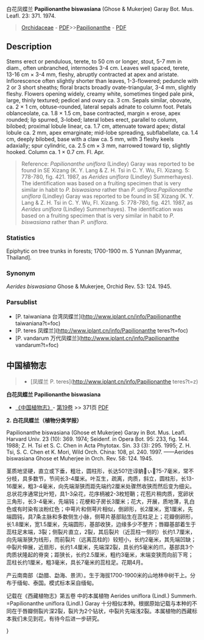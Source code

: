 白花凤蝶兰 **Papilionanthe biswasiana** (Ghose & Mukerjee) Garay Bot. Mus. Leafl. 23: 371. 1974.

> [Orchidaceae](http://www.iplant.cn/info/Orchidaceae?t=foc) - [PDF](http://www.iplant.cn/foc/pdf/Orchidaceae.pdf)>>[Papilionanthe](http://www.iplant.cn/info/Papilionanthe?t=foc) - [PDF](http://www.iplant.cn/foc/pdf/Papilionanthe.pdf)

## Description

Stems erect or pendulous, terete, to 50 cm or longer, stout, 5-7 mm in diam., often unbranched, internodes 3-4 cm. Leaves well spaced, terete, 13-16 cm × 3-4 mm, fleshy, abruptly contracted at apex and aristate. Inflorescence often slightly shorter than leaves, 1-3-flowered; peduncle with 2 or 3 short sheaths; floral bracts broadly ovate-triangular, 3-4 mm, slightly fleshy. Flowers opening widely, creamy white, sometimes tinged pale pink, large, thinly textured; pedicel and ovary ca. 3 cm. Sepals similar, obovate, ca. 2 × 1 cm, obtuse-rounded, lateral sepals adnate to column foot. Petals oblanceolate, ca. 1.8 × 1.5 cm, base contracted, margin ± erose, apex rounded; lip spurred, 3-lobed; lateral lobes erect, parallel to column, bilobed; proximal lobule linear, ca. 1.7 cm, attenuate toward apex; distal lobule ca. 2 mm, apex emarginate; mid-lobe spreading, subflabellate, ca. 1.4 cm, deeply bilobed, base with a claw ca. 5 mm, with 3 fleshy keels adaxially; spur cylindric, ca. 2.5 cm × 3 mm, narrowed toward tip, slightly hooked. Column ca. 1 × 0.7 cm. Fl. Apr.


> Reference: 
>*Papilionanthe uniflora* (Lindley) Garay was reported to be found in SE Xizang (K. Y. Lang & Z. H. Tsi in C. Y. Wu, Fl. Xizang. 5: 778-780, fig. 421. 1987, as *Aerides uniflora* (Lindley) Summerhayes). The identification was based on a fruiting specimen that is very similar in habit to *P. biswasiana* rather than *P. uniflora*.*Papilionanthe uniflora* (Lindley) Garay was reported to be found in SE Xizang (K. Y. Lang & Z. H. Tsi in C. Y. Wu, Fl. Xizang. 5: 778-780, fig. 421. 1987, as *Aerides uniflora* (Lindley) Summerhayes). The identification was based on a fruiting specimen that is very similar in habit to *P. biswasiana* rather than *P. uniflora*.

### Statistics
Epiphytic on tree trunks in forests; 1700-1900 m. S Yunnan [Myanmar, Thailand].

### Synonym
*Aerides biswasiana* Ghose & Mukerjee, Orchid Rev. 53: 124. 1945.

### Parsublist

* [P.  taiwaniana  台湾凤蝶兰](http://www.iplant.cn/info/Papilionanthe taiwaniana?t=foc)
* [P.  teres  凤蝶兰](http://www.iplant.cn/info/Papilionanthe teres?t=foc)
* [P.  vandarum  万代凤蝶兰](http://www.iplant.cn/info/Papilionanthe vandarum?t=foc)

## 中国植物志

> * [凤蝶兰  P.  teres](http://www.iplant.cn/info/Papilionanthe teres?t=z)


**白花凤蝶兰 Papilionanthe biswasiana**

* [《中国植物志》](http://www.iplant.cn/frps)- [第19卷](http://www.iplant.cn/frps/vol/19) >> 371页 [PDF](http://www.iplant.cn/frps/pdf/19/371.pdf)

**2. 白花凤蝶兰（植物分类学报）**

Papilionanthe biswasiana (Ghose et Mukerjee) Garay in Bot. Mus. Leafl. Harvard Univ. 23 (10): 369. 1974; Seidenf. in Opera Bot. 95: 233, fig. 144. 1988; Z. H. Tsi et S. C. Chen in Acta Phytotax. Sin. 33 (3): 295. 1995; Z. H. Tsi, S. C. Chen et K. Mori, Wild Orch. China: 108, pl. 240. 1997. ——Aerides biswasiana Ghose et Muherjee in Orch. Rev. 58: 124. 1945.

茎质地坚硬，直立或下垂，粗壮，圆柱形，长达50?迕谆蚋ぃ?5-7毫米，常不分枝，具多数节，节间长3-4厘米。叶互生，疏离，肉质，斜立，圆柱形，长13-16厘米，粗3-4毫米，向先端渐狭而距先端约2厘米处骤然收狭而然后变为细尖。总状花序通常比叶短，具1-3朵花，花序柄被2-3枚短鞘；花苞片稍肉质，宽卵状三角形，长3-4毫米，先端钝；花梗和子房长3厘米；花大，开展，质地薄，乳白色或有时染有淡粉红色；中萼片和侧萼片相似，倒卵形，长2厘米，宽1厘米，先端圆钝，具7条主脉和多数侧生小脉，侧萼片基部贴生在蕊柱足上；花瓣倒卵形，长1.8厘米，宽1.5厘米，先端圆形，基部收狭，边缘多少不整齐；唇瓣基部着生于蕊柱足末端，3裂；侧裂片直立，2裂，其后裂片（近蕊柱一侧的）长约1.7厘米，向先端渐狭为线形，而前裂片（远离蕊柱的）较短小，长约2毫米，其先端凹缺；中裂片伸展，近扇形，长约1.4厘米，先端深2裂，具长约5毫米的爪，基部具3个肉质状隆起的脊突；距狭长，长约2.5厘米，粗约3毫米，末端变狭而向前下弯；蕊柱长约1厘米，粗3毫米，具长7毫米的蕊柱足。花期4月。

产云南南部（勐腊、勐海、景洪）。生于海拔1700-1900米的山地林中树干上。分布于缅甸、泰国。模式标本采自缅甸。

记载在《西藏植物志》第五卷 中的本属植物 Aerides uniflora (Lindl.) Summerh. =Papilionanthe uniflora (Lindl.) Garay 十分相似本种。根据原始记载与本种的不同在于唇瓣侧裂片深2裂，裂片为2个钻状，中裂片先端浅2裂。本属植物的西藏标本我们未见到花，有待今后进一步研究。

}